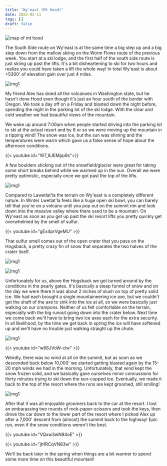 ```yaml
---
title: "Wy'east (Mt Hood)"
date: 2022-02-11
tags: []
draft: false
---
```


![map of mt hood](/static/maps/hood.png)

The South Side route on Wy'east is at the same time a big step up and a big step down from the mellow skiing on the Worm Flows route of the previous week. You start at a ski lodge, and the first half of the south side route is just skiing up past the lifts. It's a bit disheartening to ski for two hours and realize you could have taken a lift the whole way! In total Wy'east is about +5300' of elevation gain over just 4 miles. 

![img1](/static/hood/night.png)

My friend Alex has skied all the volcanoes in Washington state, but he hasn't done Hood even though it's just an hour south of the border with Oregon. We took a day off on a Friday and blasted down the night before, spending the night in the parking lot of the ski lodge. With the clear and cold weather we had beautiful views of the mountain.

We woke up around 7:00am when people started driving into the parking lot to ski at the actual resort and by 8 or so we were moving up the mountain in a ripping wind! The snow was ice, but the sun was shining and the temperatures were warm which gave us a false sense of hope about the afternoon conditions.

{{< youtube id="W7_9JEMpp9s">}}

A few boulders sticking out of the snowfield/glacier were great for taking some short breaks behind while we warmed up in the sun. Overall we were pretty optimistic, especially once we got past the top of the lifts.

![img1](/static/hood/morning.png)

Compared to Lawetlat'la the terrain on Wy'east is a completely different nature. In Winter Lwetlat'la feels like a huge open ski bowl, you can barely tell that you're on a volcano until you pop out on the summit rim and look down into the massive valley where there used to be a mountain. On Wy'east as soon as you get up past the ski resort lifts you pretty quickly get overwhelmed by the smell of sulfur. 

{{< youtube id="gEx4prVgeMU" >}}

That sulfur smell comes out of the open crater that you pass on the Hogsback, a pretty crazy fin of snow that separates the two halves of the crater itself.

![img1](/static/hood/IMG_0115.png)

![img1](/static/hood/IMG_0118.png)

Unfortunately for us, above the Hogsback we got turned around by the conditions in the pearly gates. It's basically a steep funnel of snow and on the day we were there it was about 2 inches of slush on top of pretty solid ice. We had each brought a single mountaineering ice axe, but we couldn't get the shaft of the axe to sink into the ice at all, so we were basically just walking on our crampons. Neither of us felt comfortable on the terrain, especially with the big runout going down into the crater below. Next time we come back we'll have to bring two ice axes each for the extra security. In all likelihood, by the time we get back in spring the ice will have softened up and we'll have no trouble just walking straight up the chute.

![img1](/static/hood/IMG_0119.png)

{{< youtube id="w68JVoW-clw" >}}

Weirdly, there was no wind at all on the summit, but as soon as we descended back below 10,000' we started getting blasted again by the 15-20 mph winds we had in the morning. Unfortunately, that wind kept the snow frozen solid, and we basically gave ourselves minor concussions for thirty minutes trying to ski down the sun-cupped ice. Eventually, we made it back to the top of the resort where the runs are kept groomed, still smiling!

![img1](/static/hood/IMG_0121.png)

After that it was all enjoyable groomers back to the car at the resort. I lost an embarassing two rounds of rock-paper-scissors and took the keys, then drove the car down to the lower part of the resort where I picked Alex up after a 7,000' descent from (almost) the summit back to the highway! Epic run, even if the snow conditions weren't the best.

{{< youtube id="VQxw3wN94oE" >}}

{{< youtube id="jhfRCqVN83w" >}}

We'll be back later in the spring when things are a bit warmer to spend some more time on this beautiful mountain!